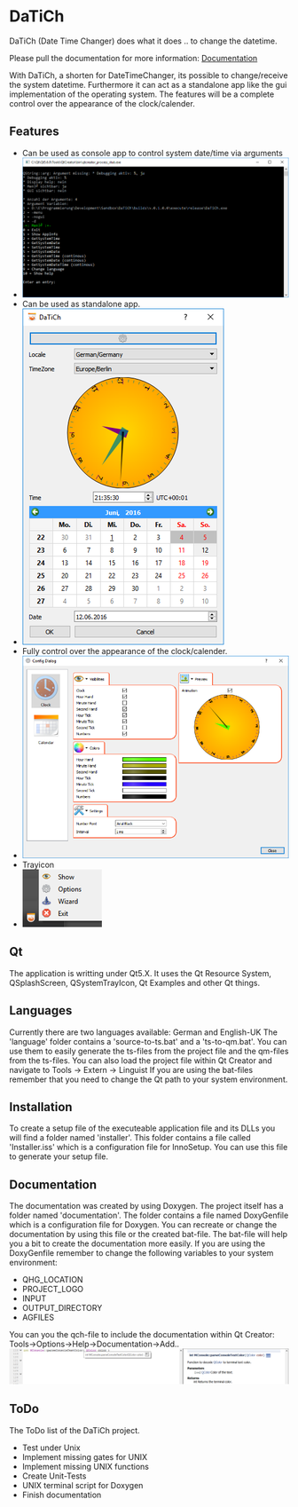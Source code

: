 # DaTiCh
DaTiCh (Date Time Changer) does what it does .. to change the datetime.

Please pull the documentation for more information: [Documentation](documentation/html)

With DaTiCh, a shorten for DateTimeChanger, its possible to change/receive the system datetime. Furthermore it can act as a standalone app like the gui implementation of the operating system. The features will be a complete control over the appearance of the clock/calender.


## Features
- Can be used as console app to control system date/time via arguments
- ![alt tag](https://github.com/SkullbocksDE/DaTiCh/blob/master/documentation/images/terminal.png)
- Can be used as standalone app.
- ![alt tag](https://github.com/SkullbocksDE/DaTiCh/blob/master/documentation/images/wizard.png)
- Fully control over the appearance of the clock/calender.
- ![alt tag](https://github.com/SkullbocksDE/DaTiCh/blob/master/documentation/images/options.png)
- Trayicon
- ![alt tag](https://github.com/SkullbocksDE/DaTiCh/blob/master/documentation/images/tray.png)

## Qt
The application is writting under Qt5.X. It uses the Qt Resource System, QSplashScreen, QSystemTrayIcon, Qt Examples and other Qt things.

## Languages
Currently there are two languages available: German and English-UK The 'language' folder contains a 'source-to-ts.bat' and a 'ts-to-qm.bat'. You can use them to easily generate the ts-files from the project file and the qm-files from the ts-files. You can also load the project file within Qt Creator and navigate to Tools -> Extern -> Linguist If you are using the bat-files remember that you need to change the Qt path to your system environment.

## Installation
To create a setup file of the executeable application file and its DLLs you will find a folder named 'installer'. This folder contains a file called 'Installer.iss' which is a configuration file for InnoSetup. You can use this file to generate your setup file.

## Documentation
The documentation was created by using Doxygen. The project itself has a folder named 'documentation'. The folder contains a file named DoxyGenfile which is a configuration file for Doxygen. You can recreate or change the documentation by using this file or the created bat-file. The bat-file will help you a bit to create the documentation more easily. If you are using the DoxyGenfile remember to change the following variables to your system environment:
- QHG_LOCATION
- PROJECT_LOGO
- INPUT
- OUTPUT_DIRECTORY
- AGFILES

You can you the qch-file to include the documentation within Qt Creator: Tools->Options->Help->Documentation->Add.. 
![alt tag](https://github.com/SkullbocksDE/DaTiCh/blob/master/documentation/images/qt-help.png)

## ToDo
The ToDo list of the DaTiCh project.
- Test under Unix
- Implement missing gates for UNIX
- Implement missing UNIX functions
- Create Unit-Tests
- UNIX terminal script for Doxygen
- Finish documentation
